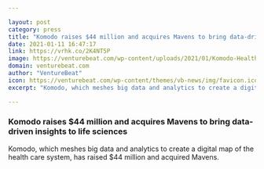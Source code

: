 ```yaml
---

layout: post
category: press
title: "Komodo raises $44 million and acquires Mavens to bring data-driven insights to life sciences"
date: 2021-01-11 16:47:17
link: https://vrhk.co/2K4NT5P
image: https://venturebeat.com/wp-content/uploads/2021/01/Komodo-Health.png?w=1200&strip=all
domain: venturebeat.com
author: "VentureBeat"
icon: https://venturebeat.com/wp-content/themes/vb-news/img/favicon.ico
excerpt: "Komodo, which meshes big data and analytics to create a digital map of the health care system, has raised $44 million and acquired Mavens."

---
```


### Komodo raises $44 million and acquires Mavens to bring data-driven insights to life sciences

Komodo, which meshes big data and analytics to create a digital map of the health care system, has raised $44 million and acquired Mavens.